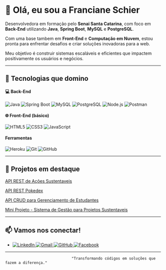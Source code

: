 # 👋 Olá, eu sou a **Franciane Schier**

Desenvolvedora em formação pelo **Senai Santa Catarina**, com foco em **Back-End** utilizando **Java**, **Spring Boot**, **MySQL** e **PostgreSQL**.

Com uma base tambem em **Front-End** e **Computação em Nuvem**, estou pronta para enfrentar desafios e criar soluções inovadoras para a web. 

Meu objetivo é construir sistemas escaláveis e eficientes que impactem positivamente os usuários e negócios.

---

## 🚀 Tecnologias que domino

#### 💻 **Back-End**
![Java](https://img.shields.io/badge/Java-ED8B00?style=for-the-badge&logo=java&logoColor=white)
![Spring Boot](https://img.shields.io/badge/Spring_Boot-6DB33F?style=for-the-badge&logo=spring-boot&logoColor=white)
![MySQL](https://img.shields.io/badge/MySQL-4479A1?style=for-the-badge&logo=mysql&logoColor=white)
![PostgreSQL](https://img.shields.io/badge/PostgreSQL-336791?style=for-the-badge&logo=postgresql&logoColor=white)
![Node.js](https://img.shields.io/badge/Node.js-339933?style=for-the-badge&logo=node.js&logoColor=white)
![Postman](https://img.shields.io/badge/Postman-FF6C37?style=for-the-badge&logo=postman&logoColor=white)

#### 🌐 **Front-End (básico)**
![HTML5](https://img.shields.io/badge/HTML5-E34F26?style=for-the-badge&logo=html5&logoColor=white)
![CSS3](https://img.shields.io/badge/CSS3-1572B6?style=for-the-badge&logo=css3&logoColor=white)
![JavaScript](https://img.shields.io/badge/JavaScript-F7DF1E?style=for-the-badge&logo=javascript&logoColor=black)

#### **Ferramentas**
![Heroku](https://img.shields.io/badge/Heroku-430098?style=for-the-badge&logo=heroku&logoColor=white)
![Git](https://img.shields.io/badge/Git-F05032?style=for-the-badge&logo=git&logoColor=white)
![GitHub](https://img.shields.io/badge/GitHub-181717?style=for-the-badge&logo=github&logoColor=white)

---

## 💼 Projetos em destaque
[API REST de Ações Sustentaveis](https://github.com/Franciane-sl/ExercicioM01S09)


[API REST Pokedex](https://github.com/Franciane-sl/ExercicioM01S08)


[API CRUD para Gerenciamento de Estudantes](https://github.com/Franciane-sl/ExercicioM01S07)

[Mini Projeto - Sistema de Gestão para Projetos Sustentaveis](Sistema_de_gestao_de_projetos_sustentaveis)


---

## 📫 Vamos nos conectar!

- <p align="left">
  <a href="https://www.linkedin.com/in/franciane-schier-63b885342/" target="_blank">
    <img alt="LinkedIn" src="https://img.shields.io/badge/LinkedIn-%230077B5.svg?&style=for-the-badge&logo=linkedin&logoColor=white" />
  </a>
  <a href="mailto:franschierl@gmail.com">
    <img alt="Gmail" src="https://img.shields.io/badge/E--mail-D14836?style=for-the-badge&logo=gmail&logoColor=white" />
  </a>
  <a href="https://github.com/Franciane-sl" target="_blank">
    <img alt="GitHub" src="https://img.shields.io/badge/GitHub-100000?style=for-the-badge&logo=github&logoColor=white" />
  </a>
  <a href="https://www.facebook.com/franciane.schierl/" target="_blank">
    <img alt="Facebook" src="https://img.shields.io/badge/Facebook-1877F2?style=for-the-badge&logo=facebook&logoColor=white" />
  </a>
</p>

---

                                  "Transformando códigos em soluções que fazem a diferença."
